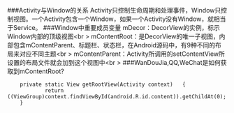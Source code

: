 ###Activity与Window的关系
Activity只控制生命周期和处理事件，Window只控制视图。一个Activity包含一个Window，如果一个Activity没有Window，就相当于Service。
###Window中重要成员变量
mDecor：DecorView的实例，标示Window内部的顶级视图<br \>
mContentRoot：是DecorView的唯一子视图，内部包含mContentParent、标题栏、状态栏，在Android源码中，有9种不同的布局来对应不同主题<br \>
mContentParent：Activity所调用的setContentView所设置的布局文件就会加到这个视图中<br \>
###WanDouJia,QQ,WeChat是如何获取到mContentRoot?
```
    private static View getRootView(Activity context)   {    
            return ((ViewGroup)context.findViewById(android.R.id.content)).getChildAt(0);    
    }   
```



